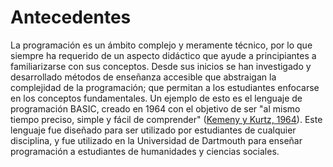 # Antecedentes

La programación es un ámbito complejo y meramente técnico, por lo que siempre ha requerido de un aspecto didáctico que ayude a principiantes a familiarizarse con sus conceptos. Desde sus inicios se han investigado y desarrollado métodos de enseñanza accesible que abstraigan la complejidad de la programación; que permitan a los estudiantes enfocarse en los conceptos fundamentales. Un ejemplo de esto es el lenguaje de programación BASIC, creado en 1964 con el objetivo de ser "al mismo tiempo preciso, simple y fácil de comprender" ([Kemeny y Kurtz, 1964](#basic-ref)). Este lenguaje fue diseñado para ser utilizado por estudiantes de cualquier disciplina, y fue utilizado en la Universidad de Dartmouth para enseñar programación a estudiantes de humanidades y ciencias sociales.

